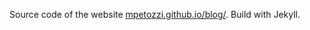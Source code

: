 Source code of the website [mpetozzi.github.io/blog/](http://mpetozzi.github.io/blog/).
Build with Jekyll.